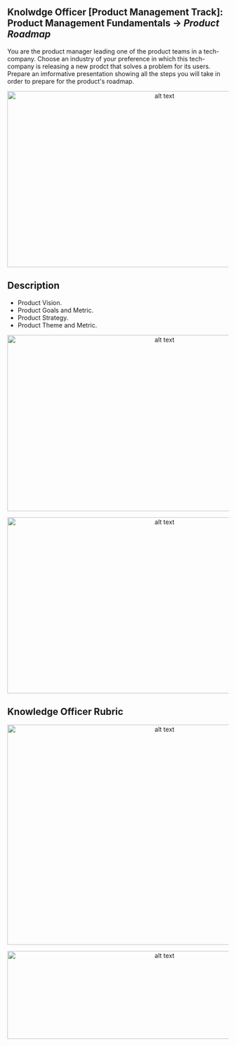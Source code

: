 ## Knolwdge Officer [Product Management Track]: Product Management Fundamentals -> _Product Roadmap_
You are the product manager leading one of the product teams in a tech-company. Choose an industry of your preference in which this tech-company is releasing a new prodct that solves a problem for its users. Prepare an imformative presentation showing all the steps you will take in order to prepare for the product's roadmap.

<p align="center">
<img src="https://github.com/yarahisham/Sanstefano_CaseStudy-ProductRoadmap/blob/master/images/Screen%20Shot%202021-04-27%20at%202.18.45%20AM.jpg" alt="alt text" width="700" height="400" >
</p>

## Description
- Product Vision.
- Product Goals and Metric.
- Product Strategy.
- Product Theme and Metric.

<p align="center">
<img src="https://github.com/yarahisham/Sanstefano_CaseStudy-ProductRoadmap/blob/master/images/Screen%20Shot%202021-04-27%20at%202.18.54%20AM.jpg" alt="alt text" width="700" height="400" >
</p>

<p align="center">
<img src="https://github.com/yarahisham/Sanstefano_CaseStudy-ProductRoadmap/blob/master/images/Screen%20Shot%202021-04-27%20at%202.19.25%20AM.jpg" alt="alt text" width="700" height="400" >
</p>

## Knowledge Officer Rubric
<p align="center">
<img src="https://github.com/yarahisham/Sanstefano_CaseStudy-ProductRoadmap/blob/master/images/Screen%20Shot%202021-04-27%20at%202.20.08%20AM.jpg" alt="alt text" width="700" height="500" >
</p>

<p align="center">
<img src="https://github.com/yarahisham/Sanstefano_CaseStudy-ProductRoadmap/blob/master/images/Screen%20Shot%202021-04-27%20at%202.20.18%20AM.jpg" alt="alt text" width="700" height="200" >
</p>
